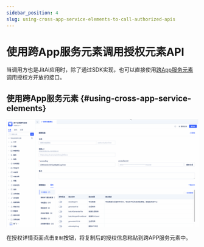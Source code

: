 ```yaml
---
sidebar_position: 4
slug: using-cross-app-service-elements-to-call-authorized-apis
---
```


# 使用跨App服务元素调用授权元素API

当调用方也是JitAi应用时，除了通过SDK实现，也可以直接使用[跨App服务元素](../business-logic-development/creating-service-elements#use-cross-app-service-elements-to-call-authorized-apis)调用授权方开放的接口。

## 使用跨App服务元素 {#using-cross-app-service-elements}

![调用授权方接口](./img/api_2025-09-16_14-58-43.gif)

在授权详情页面点击`复制`按钮，将复制后的授权信息粘贴到跨APP服务元素中。

